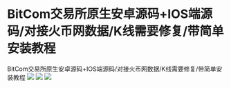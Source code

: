 # BitCom交易所原生安卓源码+IOS端源码/对接火币网数据/K线需要修复/带简单安装教程

BitCom交易所原生安卓源码+IOS端源码/对接火币网数据/K线需要修复/带简单安装教程
[![](https://wukongymw.com/wp-content/uploads/2023/04/1680626182-d85decde8bd24f7.png)](https://wukongymw.com/wp-content/uploads/2023/04/1680626182-d85decde8bd24f7.png)
[![](https://wukongymw.com/wp-content/uploads/2023/04/1680626180-d05f814915a113b.png)](https://wukongymw.com/wp-content/uploads/2023/04/1680626180-d05f814915a113b.png)
[![](https://wukongymw.com/wp-content/uploads/2023/04/1680626179-907b59eda946146.png)](https://wukongymw.com/wp-content/uploads/2023/04/1680626179-907b59eda946146.png)